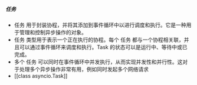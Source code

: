 ##### 任务
- 任务 用于封装协程，并将其添加到事件循环中以进行调度和执行。它是一种用于管理和控制异步操作的对象。
- 任务 类型用于表示一个正在执行的协程。每个 任务 都与一个协程相关联，并且可以通过事件循环来调度和执行。Task 的状态可以是运行中、等待中或已完成。
- 多个 任务 可以同时在事件循环中并发执行，从而实现并发性和并行性。这对于处理多个异步操作非常有用，例如同时发起多个网络请求
- [[class asyncio.Task]]
